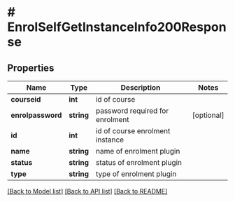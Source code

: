 # # EnrolSelfGetInstanceInfo200Response

## Properties

Name | Type | Description | Notes
------------ | ------------- | ------------- | -------------
**courseid** | **int** | id of course |
**enrolpassword** | **string** | password required for enrolment | [optional]
**id** | **int** | id of course enrolment instance |
**name** | **string** | name of enrolment plugin |
**status** | **string** | status of enrolment plugin |
**type** | **string** | type of enrolment plugin |

[[Back to Model list]](../../README.md#models) [[Back to API list]](../../README.md#endpoints) [[Back to README]](../../README.md)
